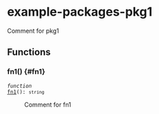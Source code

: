 # example-packages-pkg1

Comment for pkg1

## Functions

### fn1() {#fn1}

<dl>

<dt>

<code data-typedoc-code><i>function</i> <i></i> <a id="fn1" href="#fn1">fn1</a>(): `string`</code>

</dt>

<dd>

Comment for fn1

</dd>

</dl>
